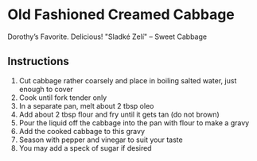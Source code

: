 # Old Fashioned Creamed Cabbage

Dorothy’s Favorite. Delicious! "Sladké Zelí" – Sweet Cabbage

## Instructions

1. Cut cabbage rather coarsely and place in boiling salted water, just enough to cover
2. Cook until fork tender only
3. In a separate pan, melt about 2 tbsp oleo
4. Add about 2 tbsp flour and fry until it gets tan (do not brown)
5. Pour the liquid off the cabbage into the pan with flour to make a gravy
6. Add the cooked cabbage to this gravy
7. Season with pepper and vinegar to suit your taste
8. You may add a speck of sugar if desired
